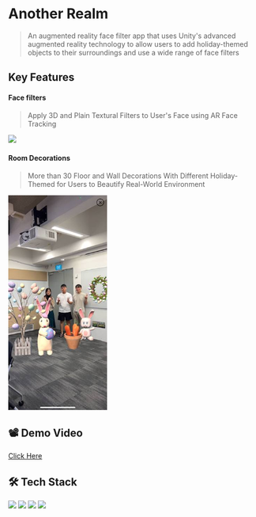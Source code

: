 # Another Realm
> An augmented reality face filter app that uses Unity's advanced augmented reality technology to allow users to add holiday-themed objects to their surroundings and use a wide range of face filters

## Key Features

#### Face filters
> Apply 3D and Plain Textural Filters to User's Face using AR Face Tracking

<img src="/Assets/images/facefilter.gif" width="200px">

#### Room Decorations
> More than 30 Floor and Wall Decorations With Different Holiday-Themed for Users to Beautify Real-World Environment
<img src="/Assets/images/RoomDeco.jpeg" alt="Alt text" title="Optional title" width="200px">


## 📽️ Demo Video
[Click Here](https://youtube.com/shorts/VfkjsrGmxqY)

## 🛠️ Tech Stack
<p>
    <img src="https://img.shields.io/badge/Unity-100000?style=for-the-badge&logo=unity&logoColor=white" />
    <img src="https://img.shields.io/badge/C%23-239120?style=for-the-badge&logo=c-sharp&logoColor=white" />
    <img src="https://img.shields.io/badge/blender-%23F5792A.svg?style=for-the-badge&logo=blender&logoColor=white" />
    <img src="https://img.shields.io/badge/Adobe%20Photoshop-31A8FF?style=for-the-badge&logo=Adobe%20Photoshop&logoColor=black" />
</p>
